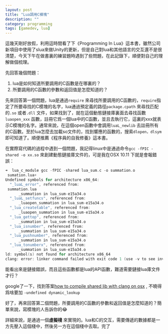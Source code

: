 ```yaml
---
layout: post
title: "Lua調用C模塊"
description: ""
category: programming
tags: [gamedev, lua]
---
```

這幾天剛好放假，利用這時間看了下《Programming In Lua》這本書，雖然公司新項目中使用了slua來做Unity的更新，但是自己對lua和其他語言的交互還不是很清楚，今天下午在做書裏的練習題時遇到了些問題，在此記錄下，順便對自己的理解做個梳理。

先回答幾個問題：

1. lua是如何知道所要調用的C函數是在哪裏的？
2. 所要調用的C函數的參數和返回值是怎麼知道的？

先來回答第一個問題，lua是通過`require`  來尋找所要調用的C函數的，`require`指定了所要尋找的C模塊的名字，lua通過預定義的路徑`package.cpath` 來尋找匹配的`.so`  或者`.dll` 文件，如果找到了，就在這個動態鏈接庫裏面去尋找函數`luaopen_xxx` 函數，註冊它爲一個lua中的C函數，並且去執行它，這裏的xxx就表示C模塊的名字。通常來說，在這個open函數中會調用`luaL_newlib` 去註冊所有的C函數。至於lua怎麼去加載so文件的，找到響應的函數的，搜索`dlopen，dlsym` 即可知道了。順便推薦《程序員的自我修養》這本書。

在實際寫代碼的過程中遇到一個問題，我記得linux中是通過命令`gcc -fPIC -shared -o xx.so`  來創建動態鏈接庫文件的，可是我在OSX 10.11 下就是會報錯誤：

```c
➜  lua_c_module gcc -fPIC -shared lua_sum.c -o summation.o
 sumation.lua+                                                                                                         
Undefined symbols for architecture x86_64:
  "_luaL_error", referenced from:
 summation.lua                                                                                                         
      _summation in lua_sum-e15a34.o
  "_luaL_setfuncs", referenced from:
      _luaopen_summation in lua_sum-e15a34.o
  "_lua_createtable", referenced from:
      _luaopen_summation in lua_sum-e15a34.o
  "_lua_gettop", referenced from:
      _summation in lua_sum-e15a34.o
  "_lua_isnumber", referenced from:
      _summation in lua_sum-e15a34.o
  "_lua_pushnumber", referenced from:
      _summation in lua_sum-e15a34.o
  "_lua_tonumberx", referenced from:
      _summation in lua_sum-e15a34.o
ld: symbol(s) not found for architecture x86_64
clang: error: linker command failed with exit code 1 (use -v to see invocation)
```

能看出來是鏈接錯誤，而且這些函數都是lua的API函數，難道需要鏈接lua庫文件才行？

google了一下，找到答案[how to compile shared lib with clang on osx](http://stackoverflow.com/questions/21907504/how-to-compile-shared-lib-with-clang-on-osx) , 不曉得爲啥要加 `-undefined dynamic_lookup` 

好了，再來回答第二個問題，所要調用的C函數的參數和返回值是怎麼知道的？簡單來說，寫模塊的人告訴你的😂

詳細來說，是通過一個**虛擬棧** 來實現的。lua和C的交互，需要傳遞的數據都是一方先壓入這個棧中，然後另一方在這個棧中去取。完了



